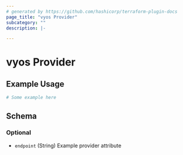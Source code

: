 ```yaml
---
# generated by https://github.com/hashicorp/terraform-plugin-docs
page_title: "vyos Provider"
subcategory: ""
description: |-

---
```


# vyos Provider



## Example Usage

```terraform
# Some example here
```

<!-- schema generated by tfplugindocs -->
## Schema

### Optional

- `endpoint` (String) Example provider attribute
